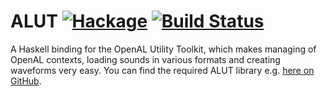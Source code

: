 # ALUT [![Hackage](https://img.shields.io/hackage/v/ALUT.svg)](https://hackage.haskell.org/package/ALUT) [![Build Status](https://img.shields.io/travis/haskell-openal/ALUT/master.svg)](https://travis-ci.org/haskell-openal/ALUT)

A Haskell binding for the OpenAL Utility Toolkit, which makes managing of OpenAL contexts, loading sounds in various formats and creating waveforms very easy. You can find the required ALUT library e.g. [here on GitHub](https://github.com/vancegroup/freealut).
